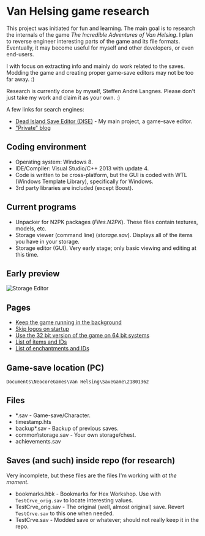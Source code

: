 ﻿Van Helsing game research
=========================

This project was initiated for fun and learning. The main goal is to research the internals of the game *The Incredible Adventures of Van Helsing*. I plan to reverse engineer interesting parts of the game and its file formats. Eventually, it may become useful for myself and other developers, or even end-users.

I with focus on extracting info and mainly do work related to the saves. Modding the game and creating proper game-save editors may not be too far away. :)

Research is currently done by myself, Steffen André Langnes. Please don't just take my work and claim it as your own. :)

A few links for search engines:

- [Dead Island Save Editor (DISE)](http://deadislandsaveeditor.steffenl.com/) - My main project, a game-save editor.
- ["Private" blog](http://blog.steffenl.com/)

## Coding environment
- Operating system: Windows 8.
- IDE/Compiler: Visual Studio/C++ 2013 with update 4.
- Code is written to be cross-platform, but the GUI is coded with WTL (Windows Template Library), specifically for Windows.
- 3rd party libraries are included (except Boost).

## Current programs
- Unpacker for N2PK packages (*Files.N2PK*). These files contain textures, models, etc.
- Storage viewer (command line) (*storage.sav*). Displays all of the items you have in your storage.
- Storage editor (GUI). Very early stage; only basic viewing and editing at this time.

## Early preview
![Storage Editor](https://raw.github.com/wiki/SteffenL/Van-Helsing-game-research/images/mainwindow.png)

## Pages

- [Keep the game running in the background](https://github.com/SteffenL/Van-Helsing-game-research/wiki/Keep-the-game-running-in-the-background)
- [Skip logos on startup](https://github.com/SteffenL/Van-Helsing-game-research/wiki/Skip-logos-on-startup)
- [Use the 32 bit version of the game on 64 bit systems](https://github.com/SteffenL/Van-Helsing-game-research/wiki/Use-the-32-bit-version-of-the-game-on-64-bit-systems)
- [List of items and IDs](https://github.com/SteffenL/Van-Helsing-game-research/wiki/List-of-items-and-IDs)
- [List of enchantments and IDs](https://github.com/SteffenL/Van-Helsing-game-research/wiki/List-of-enchantments-and-IDs)

## Game-save location (PC)
`Documents\NeocoreGames\Van Helsing\SaveGame\21801362`

## Files

- *.sav - Game-save/Character.
- timestamp.hts
- backup\*.sav - Backup of previous saves.
- common\storage.sav - Your own storage/chest.
- achievements.sav

## Saves (and such) inside repo (for research)

Very incomplete, but these files are the files I'm working with *at the moment*.

- bookmarks.hbk - Bookmarks for Hex Workshop. Use with `TestCrve_orig.sav` to locate interesting values.
- TestCrve_orig.sav - The original (well, almost original) save. Revert `TestCrve.sav` to this one when needed.
- TestCrve.sav - Modded save or whatever; should not really keep it in the repo.